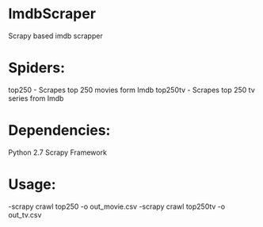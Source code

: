 # ImdbScraper
Scrapy based imdb scrapper


# Spiders:
  top250    - Scrapes top 250 movies form Imdb 
  top250tv  - Scrapes top 250 tv series from Imdb
 

# Dependencies:
  Python 2.7
  Scrapy Framework


# Usage:
 -scrapy crawl top250 -o out_movie.csv 
 -scrapy crawl top250tv -o out_tv.csv 
